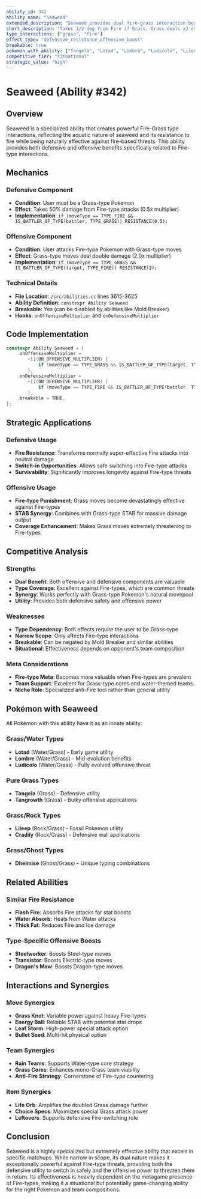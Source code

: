 ```yaml
---
ability_id: 342
ability_name: "Seaweed"
extended_description: "Seaweed provides dual fire-grass interaction benefits. When the user is a Grass-type, it takes only half damage from Fire-type attacks. When the user attacks Fire-types with Grass moves, damage is doubled, creating powerful offensive and defensive synergy for aquatic plant Pokemon."
short_description: "Takes 1/2 dmg from Fire if Grass. Grass deals x2 dmg to Fire."
type_interactions: ["grass", "fire"]
effect_type: "defensive_resistance_offensive_boost"
breakable: true
pokemon_with_ability: ["Tangela", "Lotad", "Lombre", "Ludicolo", "Lileep", "Cradily", "Tangrowth", "Dhelmise"]
competitive_tier: "situational"
strategic_value: "high"
---
```


# Seaweed (Ability #342)

## Overview

Seaweed is a specialized ability that creates powerful Fire-Grass type interactions, reflecting the aquatic nature of seaweed and its resistance to fire while being naturally effective against fire-based threats. This ability provides both defensive and offensive benefits specifically related to Fire-type interactions.

## Mechanics

### Defensive Component
- **Condition**: User must be a Grass-type Pokemon
- **Effect**: Takes 50% damage from Fire-type attacks (0.5x multiplier)
- **Implementation**: `if (moveType == TYPE_FIRE && IS_BATTLER_OF_TYPE(battler, TYPE_GRASS)) RESISTANCE(0.5);`

### Offensive Component  
- **Condition**: User attacks Fire-type Pokemon with Grass-type moves
- **Effect**: Grass-type moves deal double damage (2.0x multiplier)
- **Implementation**: `if (moveType == TYPE_GRASS && IS_BATTLER_OF_TYPE(target, TYPE_FIRE)) RESISTANCE(2);`

### Technical Details
- **File Location**: `/src/abilities.cc` lines 3615-3625
- **Ability Definition**: `constexpr Ability Seaweed`
- **Breakable**: Yes (can be disabled by abilities like Mold Breaker)
- **Hooks**: `onOffensiveMultiplier` and `onDefensiveMultiplier`

## Code Implementation

```cpp
constexpr Ability Seaweed = {
    .onOffensiveMultiplier =
        +[](ON_OFFENSIVE_MULTIPLIER) {
            if (moveType == TYPE_GRASS && IS_BATTLER_OF_TYPE(target, TYPE_FIRE)) RESISTANCE(2);
        },
    .onDefensiveMultiplier =
        +[](ON_DEFENSIVE_MULTIPLIER) {
            if (moveType == TYPE_FIRE && IS_BATTLER_OF_TYPE(battler, TYPE_GRASS)) RESISTANCE(0.5);
        },
    .breakable = TRUE,
};
```

## Strategic Applications

### Defensive Usage
- **Fire Resistance**: Transforms normally super-effective Fire attacks into neutral damage
- **Switch-in Opportunities**: Allows safe switching into Fire-type attacks
- **Survivability**: Significantly improves longevity against Fire-type threats

### Offensive Usage
- **Fire-type Punishment**: Grass moves become devastatingly effective against Fire-types
- **STAB Synergy**: Combines with Grass-type STAB for massive damage output
- **Coverage Enhancement**: Makes Grass moves extremely threatening to Fire-types

## Competitive Analysis

### Strengths
- **Dual Benefit**: Both offensive and defensive components are valuable
- **Type Coverage**: Excellent against Fire-types, which are common threats
- **Synergy**: Works perfectly with Grass-type Pokemon's natural movepool
- **Utility**: Provides both defensive safety and offensive power

### Weaknesses
- **Type Dependency**: Both effects require the user to be Grass-type
- **Narrow Scope**: Only affects Fire-type interactions
- **Breakable**: Can be negated by Mold Breaker and similar abilities
- **Situational**: Effectiveness depends on opponent's team composition

### Meta Considerations
- **Fire-type Meta**: Becomes more valuable when Fire-types are prevalent
- **Team Support**: Excellent for Grass-type cores and water-themed teams
- **Niche Role**: Specialized anti-Fire tool rather than general utility

## Pokémon with Seaweed

All Pokémon with this ability have it as an innate ability:

### Grass/Water Types
- **Lotad** (Water/Grass) - Early game utility
- **Lombre** (Water/Grass) - Mid-evolution benefits  
- **Ludicolo** (Water/Grass) - Fully evolved offensive threat

### Pure Grass Types
- **Tangela** (Grass) - Defensive utility
- **Tangrowth** (Grass) - Bulky offensive applications

### Grass/Rock Types
- **Lileep** (Rock/Grass) - Fossil Pokemon utility
- **Cradily** (Rock/Grass) - Defensive wall applications

### Grass/Ghost Types
- **Dhelmise** (Ghost/Grass) - Unique typing combinations

## Related Abilities

### Similar Fire Resistance
- **Flash Fire**: Absorbs Fire attacks for stat boosts
- **Water Absorb**: Heals from Water attacks
- **Thick Fat**: Reduces Fire and Ice damage

### Type-Specific Offensive Boosts
- **Steelworker**: Boosts Steel-type moves
- **Transistor**: Boosts Electric-type moves  
- **Dragon's Maw**: Boosts Dragon-type moves

## Interactions and Synergies

### Move Synergies
- **Grass Knot**: Variable power against heavy Fire-types
- **Energy Ball**: Reliable STAB with potential stat drops
- **Leaf Storm**: High-power special attack option
- **Bullet Seed**: Multi-hit physical option

### Team Synergies
- **Rain Teams**: Supports Water-type core strategy
- **Grass Cores**: Enhances mono-Grass team viability
- **Anti-Fire Strategy**: Cornerstone of Fire-type countering

### Item Synergies
- **Life Orb**: Amplifies the doubled Grass damage further
- **Choice Specs**: Maximizes special Grass attack power
- **Leftovers**: Supports defensive Fire-switching role

## Conclusion

Seaweed is a highly specialized but extremely effective ability that excels in specific matchups. While narrow in scope, its dual nature makes it exceptionally powerful against Fire-type threats, providing both the defensive utility to switch in safely and the offensive power to threaten them in return. Its effectiveness is heavily dependent on the metagame presence of Fire-types, making it a situational but potentially game-changing ability for the right Pokemon and team compositions.